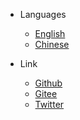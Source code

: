 * Languages
  * [English](/)
  * [Chinese](/zh-cn/README)

* Link
  * [Github]()
  * [Gitee]()
  * [Twitter]() 
